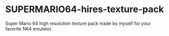 # SUPERMARIO64-hires-texture-pack
Super Mario 64 high resolution texture pack made by myself for your favorite N64 emulator.
